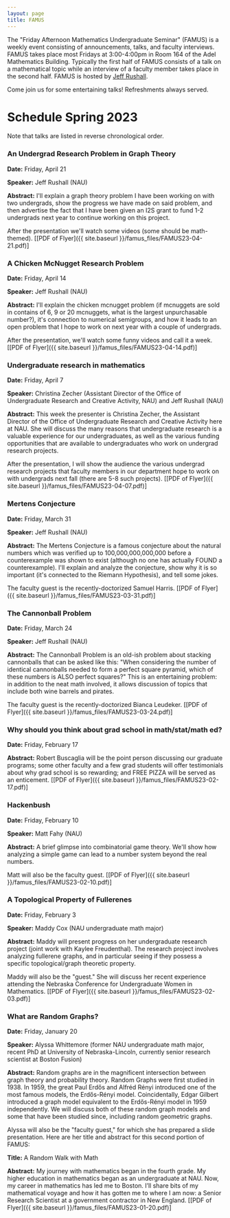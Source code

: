 ```yaml
---
layout: page
title: FAMUS
---
```


The "Friday Afternoon Mathematics Undergraduate Seminar" (FAMUS) is a weekly event consisting of announcements, talks, and faculty interviews.  FAMUS takes place most Fridays at 3:00-4:00pm in Room 164 of the Adel Mathematics Building.  Typically the first half of FAMUS consists of a talk on a mathematical topic while an interview of a faculty member takes place in the second half. FAMUS is hosted by [Jeff Rushall](https://nau.edu/cefns/natsci/math/directory-full-time/rushall-jeff/).

Come join us for some entertaining talks!  Refreshments always served.

# Schedule Spring 2023 #

Note that talks are listed in reverse chronological order.

### An Undergrad Research Problem in Graph Theory

**Date:** Friday, April 21

**Speaker:** Jeff Rushall (NAU)

**Abstract:** I'll explain a graph theory problem I have been working on with two undergrads, show the progress we have made on said problem, and then advertise the fact that I have been given an I2S grant to fund 1-2 undergrads next year to continue working on this project.  

After the presentation we'll watch some videos (some should be math-themed).  [[PDF of Flyer]({{ site.baseurl }}/famus_files/FAMUS23-04-21.pdf)]

### A Chicken McNugget Research Problem

**Date:** Friday, April 14

**Speaker:** Jeff Rushall (NAU)

**Abstract:** I'll explain the chicken mcnugget problem (if mcnuggets are sold in contains of 6, 9 or 20 mcnuggets, what is the largest unpurchasable number?), it's connection to numerical semigroups, and how it leads to an open problem that I hope to work on next year with a couple of undergrads.  
 
After the presentation, we'll watch some funny videos and call it a week.  [[PDF of Flyer]({{ site.baseurl }}/famus_files/FAMUS23-04-14.pdf)]

### Undergraduate research in mathematics 

**Date:** Friday, April 7

**Speaker:** Christina Zecher (Assistant Director of the Office of Undergraduate Research and Creative Activity, NAU) and Jeff Rushall (NAU)

**Abstract:** This week the presenter is Christina Zecher, the Assistant Director of the Office of Undergraduate Research and Creative Activity here at NAU.  She will discuss the many reasons that undergraduate research is a valuable experience for our undergraduates, as well as the various funding opportunities that are available to undergraduates who work on undergrad research projects.  
 
After the presentation, I will show the audience the various undergrad research projects that faculty members in our department hope to work on with undergrads next fall (there are 5-8 such projects).  [[PDF of Flyer]({{ site.baseurl }}/famus_files/FAMUS23-04-07.pdf)]

### Mertens Conjecture

**Date:** Friday, March 31

**Speaker:** Jeff Rushall (NAU)

**Abstract:** The Mertens Conjecture is a famous conjecture about the natural numbers which was verified up to 100,000,000,000,000 before a counterexample was shown to exist (although no one has actually FOUND a counterexample).  I'll explain and analyze the conjecture, show why it is so important (it's connected to the Riemann Hypothesis), and tell some jokes.  

The faculty guest is the recently-doctorized Samuel Harris.  [[PDF of Flyer]({{ site.baseurl }}/famus_files/FAMUS23-03-31.pdf)]

### The Cannonball Problem

**Date:** Friday, March 24

**Speaker:** Jeff Rushall (NAU)

**Abstract:** The Cannonball Problem is an old-ish problem about stacking cannonballs that can be asked like this: "When considering the number of identical cannonballs needed to form a perfect square pyramid, which of these numbers is ALSO perfect squares?"  This is an entertaining problem: in addition to the neat math involved, it allows discussion of topics that include both wine barrels and pirates.  

The faculty guest is the recently-doctorized Bianca Leudeker.  [[PDF of Flyer]({{ site.baseurl }}/famus_files/FAMUS23-03-24.pdf)]

### Why should you think about grad school in math/stat/math ed?

**Date:** Friday, February 17

**Abstract:** Robert Buscaglia will be the point person discussing our graduate programs; some other faculty and a few grad students will offer testimonials about why grad school is so rewarding; and FREE PIZZA will be served as an enticement.   [[PDF of Flyer]({{ site.baseurl }}/famus_files/FAMUS23-02-17.pdf)]

### Hackenbush

**Date:** Friday, February 10

**Speaker:** Matt Fahy (NAU)

**Abstract:** A brief glimpse into combinatorial game theory.  We'll show how analyzing a simple game can lead to a number system beyond the real numbers.

Matt will also be the faculty guest. [[PDF of Flyer]({{ site.baseurl }}/famus_files/FAMUS23-02-10.pdf)]

### A Topological Property of Fullerenes

**Date:** Friday, February 3

**Speaker:** Maddy Cox (NAU undergraduate math major)

**Abstract:** Maddy will present progress on her undergraduate research project (joint work with Kaylee Freudenthal).  The research project involves analyzing fullerene graphs, and in particular seeing if they possess a specific topological/graph theoretic property.  

Maddy will also be the "guest."  She will discuss her recent experience attending the Nebraska Conference for Undergraduate Women in Mathematics.  [[PDF of Flyer]({{ site.baseurl }}/famus_files/FAMUS23-02-03.pdf)]

### What are Random Graphs?

**Date:** Friday, January 20

**Speaker:** Alyssa Whittemore (former NAU undergraduate math major, recent PhD at University of Nebraska-Lincoln, currently senior research scientist at Boston Fusion)

**Abstract:**  Random graphs are in the magnificent intersection between graph theory and probability theory. Random Graphs were first studied in 1938. In 1959, the great Paul Erdős and Alfréd Rényi introduced one of the most famous models, the Erdős-Rényi model. Coincidentally, Edgar Gilbert introduced a graph model equivalent to the Erdős-Rényi model in 1959 independently. We will discuss both of these random graph models and some that have been studied since, including random geometric graphs.

Alyssa will also be the "faculty guest," for which she has prepared a slide presentation.  Here are her title and abstract for this second portion of FAMUS:

**Title:** A Random Walk with Math

**Abstract:** My journey with mathematics began in the fourth grade. My higher education in mathematics began as an undergraduate at NAU. Now, my career in mathematics has led me to Boston. I’ll share bits of my mathematical voyage and how it has gotten me to where I am now: a Senior Research Scientist at a government contractor in New England.  [[PDF of Flyer]({{ site.baseurl }}/famus_files/FAMUS23-01-20.pdf)]
